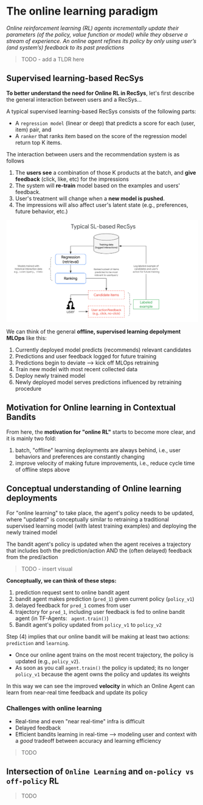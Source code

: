 # The online learning paradigm

*Online reinforcement learning (RL) agents incrementally update their parameters (of the policy,
value function or model) while they observe a stream of experience. An online agent refines its policy by only using user’s (and system’s) feedback to its past predictions*

> TODO - add a TLDR here

## Supervised learning-based RecSys

**To better understand the need for Online RL in RecSys**, let's first describe the general interaction between users and a RecSys...

A typical supervised learning-based RecSys consists of the following parts:
* A `regression model` (linear or deep) that predicts a score for each (user, item) pair, and
* A `ranker` that ranks item based on the score of the regression model return top K items.

The interaction between users and the recommendation system is as follows
1. The **users see** a combination of those K products at the batch, and **give feedback** (click, like, etc) for the impressions
2. The system will **re-train** model based on the examples and users' feedback.
3. User's treatment will change when a **new model is pushed**.
4. The impressions will also affect user's latent state (e.g., preferences, future behavior, etc.)

![alt text](https://github.com/tottenjordan/tf_vertex_agents/blob/main/imgs/overview_sl_recsys.png)

We can think of the general **offline, supervised learning depolyment MLOps** like this:

1. Currently deployed model predicts (recommends) relevant candidates
2. Predictions and user feedback logged for future training
3. Predictions begin to deviate --> kick off MLOps retraining 
4. Train new model with most recent collected data
5. Deploy newly trained model
6. Newly deployed model serves predictions influenced by retraining procedure

## Motivation for Online learning in Contextual Bandits

From here, the **motivation for "online RL"** starts to become more clear, and it is mainly two fold:

1. batch, "offline" learning deployments are always behind, i.e., user behaviors and preferences are constantly changing
2. improve velocity of making future improvements, i.e., reduce cycle time of offline steps above

## Conceptual understanding of Online learning deployments

For "online learning" to take place, the agent's policy needs to be updated, where "updated" is conceptually similar to retraining a traditional supervised learning model (with latest training examples) and deploying the newly trained model

The bandit agent's policy is updated when the agent receives a trajectory that includes both the prediction/action AND the (often delayed) feedback from the pred/action

> TODO - insert visual

**Conceptually, we can think of these steps:**

1. prediction request sent to online bandit agent
2. bandit agent makes prediction (`pred_1`) given current policy (`policy_v1`)
3. delayed feedback for `pred_1` comes from user
4. trajectory for `pred_1`, including user feedback is fed to online bandit agent (in TF-Agents: ` agent.train()`)
5. Bandit agent's policy updated from `policy_v1` to `policy_v2`

Step (4) implies that our online bandit will be making at least two actions: `prediction` and `learning`. 
* Once our online agent trains on the most recent trajectory, the policy is updated (e.g., `policy_v2`). 
* As soon as you call `agent.train()` the policy is updated; its no longer `policy_v1` because the agent owns the policy and updates its weights

In this way we can see the improved **velocity** in which an Online Agent can learn from near-real time feedback and update its policy


### Challenges with online learning

* Real-time and even "near real-time" infra is difficult
* Delayed feedback
* Efficient bandits learning in real-time --> modeling user and context with a *good* tradeoff between accuracy and learning efficiency

> TODO


## Intersection of `Online Learning` and `on-policy vs off-policy` RL

> TODO